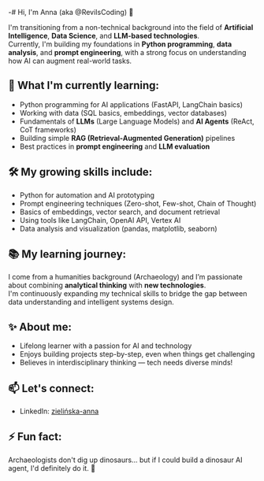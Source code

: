 -# Hi, I'm Anna (aka @ReviIsCoding) 👋

I'm transitioning from a non-technical background into the field of **Artificial Intelligence**, **Data Science**, and **LLM-based technologies**.  
Currently, I'm building my foundations in **Python programming**, **data analysis**, and **prompt engineering**, with a strong focus on understanding how AI can augment real-world tasks.

## 🌱 What I'm currently learning:
- Python programming for AI applications (FastAPI, LangChain basics)
- Working with data (SQL basics, embeddings, vector databases)
- Fundamentals of **LLMs** (Large Language Models) and **AI Agents** (ReAct, CoT frameworks)
- Building simple **RAG (Retrieval-Augmented Generation)** pipelines
- Best practices in **prompt engineering** and **LLM evaluation**

## 🛠️ My growing skills include:
- Python for automation and AI prototyping
- Prompt engineering techniques (Zero-shot, Few-shot, Chain of Thought)
- Basics of embeddings, vector search, and document retrieval
- Using tools like LangChain, OpenAI API, Vertex AI
- Data analysis and visualization (pandas, matplotlib, seaborn)

## 📚 My learning journey:
I come from a humanities background (Archaeology) and I’m passionate about combining **analytical thinking** with **new technologies**.  
I'm continuously expanding my technical skills to bridge the gap between data understanding and intelligent systems design.

## ✨ About me:
- Lifelong learner with a passion for AI and technology
- Enjoys building projects step-by-step, even when things get challenging
- Believes in interdisciplinary thinking — tech needs diverse minds!

## 📫 Let's connect:
- LinkedIn: [zielińska-anna](https://www.linkedin.com/in/zielińska-anna)


## ⚡ Fun fact:
Archaeologists don't dig up dinosaurs... but if I could build a dinosaur AI agent, I'd definitely do it. 🦖

<!---
ReviIsCoding/ReviIsCoding is a ✨ special ✨ repository because its `README.md` (this file) appears on your GitHub profile.
You can click the Preview link to take a look at your changes.
--->

